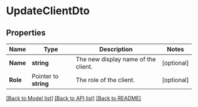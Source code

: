 # UpdateClientDto

## Properties

Name | Type | Description | Notes
------------ | ------------- | ------------- | -------------
**Name** | **string** | The new display name of the client. | [optional] 
**Role** | Pointer to **string** | The role of the client. | [optional] 

[[Back to Model list]](../README.md#documentation-for-models) [[Back to API list]](../README.md#documentation-for-api-endpoints) [[Back to README]](../README.md)



